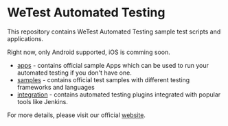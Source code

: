 # WeTest Automated Testing

This repository contains WeTest Automated Testing sample test scripts and applications.

Right now, only Android supported, iOS is comming soon.

- [apps](https://github.com/WeTestQuality/WeTest-Automated-Testing/tree/main/apps) - contains official sample Apps which can be used to run your automated testing if you don't have one.
- [samples](https://github.com/WeTestQuality/WeTest-Automated-Testing/tree/main/samples) - contains official test samples with different testing frameworks and languages
- [integration](https://github.com/WeTestQuality/WeTest-Automated-Testing/tree/main/integration) - contains automated testing plugins integrated with popular tools like Jenkins.

For more details, please visit our official [website](https://www.wetest.net).

